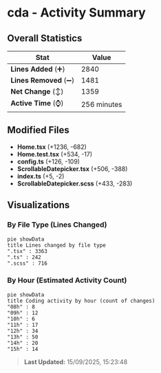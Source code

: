 # cda - Activity Summary 

## Overall Statistics

| Stat                   | Value                                                             |
| ---------------------- | ----------------------------------------------------------------- |
| **Lines Added** (➕)   | 2840                                          |
| **Lines Removed** (➖) | 1481                                        |
| **Net Change** (↕)    | 1359                |
| **Active Time** (⌚)   | 256 minutes |


## Modified Files
- **Home.tsx** (+1236, -682)
- **Home.test.tsx** (+534, -17)
- **config.ts** (+126, -109)
- **ScrollableDatepicker.tsx** (+506, -388)
- **index.ts** (+5, -2)
- **ScrollableDatepicker.scss** (+433, -283)

## Visualizations

### By File Type (Lines Changed)

```mermaid
pie showData
title Lines changed by file type
".tsx" : 3363
".ts" : 242
".scss" : 716
```

### By Hour (Estimated Activity Count)

```mermaid
pie showData
title Coding activity by hour (count of changes)
"08h" : 8
"09h" : 12
"10h" : 6
"11h" : 17
"12h" : 34
"13h" : 50
"14h" : 20
"15h" : 14
```


> **Last Updated:** 15/09/2025, 15:23:48